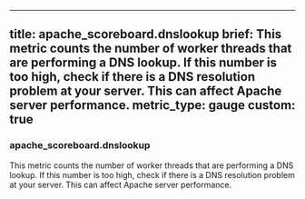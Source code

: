 
---
title: apache_scoreboard.dnslookup
brief: This metric counts the number of worker threads that are performing a DNS lookup. If this number is too high, check if there is a DNS resolution problem at your server. This can affect Apache server performance.
metric_type: gauge
custom: true
---
### apache_scoreboard.dnslookup

This metric counts the number of worker threads that are performing a DNS lookup. If this number is too high, check if there is a DNS resolution problem at your server. This can affect Apache server performance.

